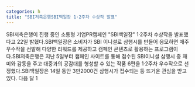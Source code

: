 ```yaml
---
categories: h
title: "SBI저축은행SBI백일장 1·2주차 수상작 발표"
---
```

SBI저축은행이 진행 중인 소통형 기업PR캠페인 "SBI백일장" 1·2주차 수상작을 발표했다고 22일 밝혔다.SBI백일장은 소비자가 SBI 이니셜로 삼행시를 만들어 응모하면 매주 우수작을 선발해 다양한 리워드를 제공하고 캠페인 콘텐츠로 활용하는 프로그램이다.SBI저축은행은 지난 5일부터 캠페인 사이트를 통해 접수된 SBI이니셜 삼행시 중 재미와 감동을 주고 대중과의 공감대를 형성할 수 있는 작품 6편을 1·2주차 우수작으로 선정했다.SBI백일장은 14일 동안 3만2000건 삼행시가 접수되는 등 뜨거운 관심을 받고 있다. 다음 달 1